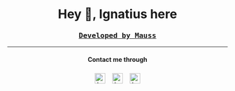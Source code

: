 <h1 align="center">Hey 👋, Ignatius here</h1>

<h3 align="center">
  <pre><a href="https://mauss.dev">Developed by Mauss</a></pre>
</h3>

---

<h4 align="center">Contact me through</h4>
<h3 align="center">
  <a href="mailto:ignatius.mbs@gmail.com?subject=Hello from GitHub README" target="blank"><img src="https://cdn.jsdelivr.net/npm/feather-icons@4.28.0/dist/icons/mail.svg" alt="ignatiusmb" height="24" width="24" /></a>
  &ensp;
  <a href="https://twitter.com/devmauss" target="blank"><img src="https://cdn.jsdelivr.net/npm/feather-icons@4.28.0/dist/icons/twitter.svg" alt="ignatiusmb" height="24" width="24" /></a>
  &ensp;
  <a href="https://linkedin.com/in/ignatiusmb" target="blank"><img src="https://cdn.jsdelivr.net/npm/feather-icons@4.28.0/dist/icons/linkedin.svg" alt="ignatiusmb" height="24" width="24" /></a>
</h3>

<!--
**ignatiusmb/ignatiusmb** is a ✨ _special_ ✨ repository because its `README.md` (this file) appears on your GitHub profile.

Here are some ideas to get you started:

- 🔭 I’m currently working on ...
- 🌱 I’m currently learning ...
- 👯 I’m looking to collaborate on ...
- 🤔 I’m looking for help with ...
- 💬 Ask me about ...
- 📫 How to reach me: ...
- 😄 Pronouns: ...
- ⚡ Fun fact: ...
-->
